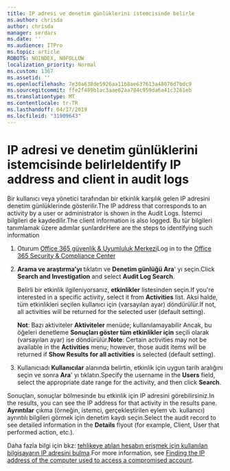 ```yaml
---
title: IP adresi ve denetim günlüklerini istemcisinde belirle
ms.author: chrisda
author: chrisda
manager: serdars
ms.date: ''
ms.audience: ITPro
ms.topic: article
ROBOTS: NOINDEX, NOFOLLOW
localization_priority: Normal
ms.custom: 1367
ms.assetid: ''
ms.openlocfilehash: 7e30a638de5926aa11b8ae637613a48076d7bdc9
ms.sourcegitcommit: ffe2f489b1ac3aae62aa784c959da6a41c3261eb
ms.translationtype: MT
ms.contentlocale: tr-TR
ms.lasthandoff: 04/17/2019
ms.locfileid: "31909643"
---
```

# <a name="identify-ip-address-and-client-in-audit-logs"></a><span data-ttu-id="71b32-102">IP adresi ve denetim günlüklerini istemcisinde belirle</span><span class="sxs-lookup"><span data-stu-id="71b32-102">Identify IP address and client in audit logs</span></span>

<span data-ttu-id="71b32-103">Bir kullanıcı veya yönetici tarafından bir etkinlik karşılık gelen IP adresini denetim günlüklerinde gösterilir.</span><span class="sxs-lookup"><span data-stu-id="71b32-103">The IP address that corresponds to an activity by a user or administrator is shown in the Audit Logs.</span></span> <span data-ttu-id="71b32-104">İstemci bilgileri de kaydedilir.</span><span class="sxs-lookup"><span data-stu-id="71b32-104">The client information is also logged.</span></span> <span data-ttu-id="71b32-105">Bu tür bilgileri tanımlamak üzere adımlar şunlardır</span><span class="sxs-lookup"><span data-stu-id="71b32-105">Here are the steps to identifying such information</span></span>

1. <span data-ttu-id="71b32-106">Oturum [Office 365 güvenlik & Uyumluluk Merkezi](https://protection.office.com/)</span><span class="sxs-lookup"><span data-stu-id="71b32-106">Log in to the [Office 365 Security & Compliance Center](https://protection.office.com/)</span></span>

2. <span data-ttu-id="71b32-107">**Arama ve araştırma'yı** tıklatın ve **Denetim günlüğü Ara**' yı seçin.</span><span class="sxs-lookup"><span data-stu-id="71b32-107">Click **Search and Investigation** and select **Audit Log Search**.</span></span>

   <span data-ttu-id="71b32-108">Belirli bir etkinlik ilgileniyorsanız, **etkinlikler** listesinden seçin.</span><span class="sxs-lookup"><span data-stu-id="71b32-108">If you're interested in a specific activity, select it from **Activities** list.</span></span> <span data-ttu-id="71b32-109">Aksi halde, tüm etkinlikleri seçilen kullanıcı için (varsayılan ayar) döndürülür.</span><span class="sxs-lookup"><span data-stu-id="71b32-109">If not, all activities will be returned for the selected user (default setting).</span></span>

   <span data-ttu-id="71b32-110">**Not**: Bazı aktiviteler **Aktiviteler** menüde; kullanılamayabilir Ancak, bu öğeleri denetleme **Sonuçları göster tüm etkinlikler için** seçili olarak (varsayılan ayar) ise döndürülür.</span><span class="sxs-lookup"><span data-stu-id="71b32-110">**Note**: Certain activities may not be available in the **Activities** menu; however, those audit items will be returned if **Show Results for all activities** is selected (default setting).</span></span>

3. <span data-ttu-id="71b32-111">Kullanıcıadı **Kullanıcılar** alanında belirtin, etkinlik için uygun tarih aralığını seçin ve sonra **Ara**' yı tıklatın.</span><span class="sxs-lookup"><span data-stu-id="71b32-111">Specify the username in the **Users** field, select the appropriate date range for the activity, and then click **Search**.</span></span>

<span data-ttu-id="71b32-112">Sonuçları, sonuçlar bölmesinde bu etkinlik için IP adresini görebilirsiniz.</span><span class="sxs-lookup"><span data-stu-id="71b32-112">In the results, you can see the IP address for that activity in the results pane.</span></span> <span data-ttu-id="71b32-113">**Ayrıntılar** çıkma (örneğin, istemci, gerçekleştirilen eylem vb. kullanıcı) ayrıntılı bilgileri görmek için denetim kaydı seçin.</span><span class="sxs-lookup"><span data-stu-id="71b32-113">Select the audit record to see detailed information in the **Details** flyout (for example, Client, User that performed action, etc.).</span></span>

<span data-ttu-id="71b32-114">Daha fazla bilgi için bkz: [tehlikeye atılan hesabın erişmek için kullanılan bilgisayarın IP adresini bulma](https://docs.microsoft.com/office365/securitycompliance/auditing-troubleshooting-scenarios#finding-the-ip-address-of-the-computer-used-to-access-a-compromised-account).</span><span class="sxs-lookup"><span data-stu-id="71b32-114">For more information, see [Finding the IP address of the computer used to access a compromised account](https://docs.microsoft.com/office365/securitycompliance/auditing-troubleshooting-scenarios#finding-the-ip-address-of-the-computer-used-to-access-a-compromised-account).</span></span>
